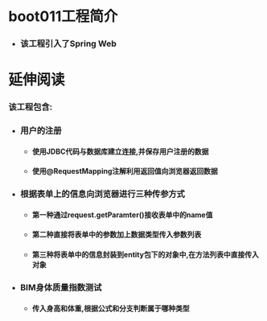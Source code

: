 # boot011工程简介
- ### 该工程引入了Spring Web

# 延伸阅读
### 该工程包含:

- ### 用户的注册

  - #### 使用JDBC代码与数据库建立连接,并保存用户注册的数据

  - #### 使用@RequestMapping注解利用返回值向浏览器返回数据

- ### 根据表单上的信息向浏览器进行三种传参方式

  - #### 第一种通过request.getParamter()接收表单中的name值

  - #### 第二种直接将表单中的参数加上数据类型传入参数列表

  - #### 第三种将表单中的信息封装到entity包下的对象中,在方法列表中直接传入对象

- ### BIM身体质量指数测试

  - #### 传入身高和体重,根据公式和分支判断属于哪种类型


